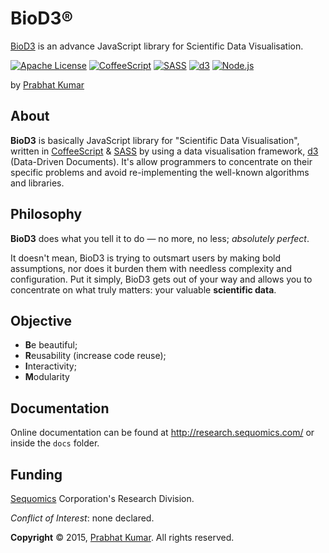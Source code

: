 # BioD3®
[BioD3](http://research.sequomics.com/) is an advance JavaScript library for Scientific Data Visualisation.

[![Apache License](https://img.shields.io/badge/License-v2.0-ff79b4.svg)](https://github.com/BioD3/BioD3/blob/master/LICENSE)
[![CoffeeScript](https://img.shields.io/badge/CoffeeScript-v1.9.3-black.svg)](http://coffeescript.org/)
[![SASS](https://img.shields.io/badge/SASS-v3.4.15-ff69b4.svg)](http://sass-lang.com/)
[![d3](https://img.shields.io/badge/D3-v3.5.5-orange.svg)](http://d3js.org/)
[![Node.js](https://img.shields.io/badge/Node.js-v0.12.5-brightgreen.svg)](https://nodejs.org/)

by [Prabhat Kumar](http://prabhatkumar.org/)

## About
**BioD3** is basically JavaScript library for "Scientific Data Visualisation", written in [CoffeeScript](http://coffeescript.org/) & [SASS](http://sass-lang.com/) by using a data visualisation framework, [d3](http://d3js.org/) (Data-Driven Documents). It's allow programmers to concentrate on their specific problems and avoid re-implementing the well-known algorithms and libraries.

## Philosophy
**BioD3** does what you tell it to do — no more, no less; _absolutely perfect_.

It doesn't mean, BioD3 is trying to outsmart users by making bold assumptions, nor does it burden them with needless complexity and configuration. Put it simply, BioD3 gets out of your way and allows you to concentrate on what truly matters: your valuable **scientific data**.

## Objective
- **B**e beautiful;
- **R**eusability (increase code reuse);
- **I**nteractivity;
- **M**odularity

## Documentation
Online documentation can be found at http://research.sequomics.com/ or inside the `docs` folder.

## Funding
[Sequomics](http://sequomics.com/) Corporation's Research Division.

*Conflict of Interest*: none declared.

**Copyright** © 2015, [Prabhat Kumar](http://prabhatkumar.org/). All rights reserved.
